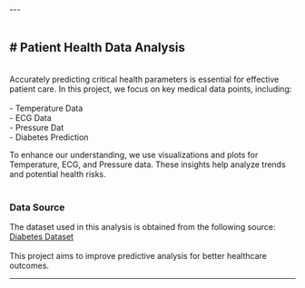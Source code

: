 

---<br>
   <br>

<h2># Patient Health Data Analysis</h2>
<br>
Accurately predicting critical health parameters is essential for effective patient care. In this project, we focus on key medical data points, including: <br>
<br>
- Temperature Data <br>
- ECG Data  <br>
- Pressure Dat<br>
- Diabetes Prediction<br>

To enhance our understanding, we use visualizations and plots for Temperature, ECG, and Pressure data. These insights help analyze trends and potential health risks. <br>
<br>
### Data Source <br> 
The dataset used in this analysis is obtained from the following source:  <br>
[Diabetes Dataset](https://raw.githubusercontent.com/jbrownlee/Datasets/master/pima-indians-diabetes.data.csv)  
<br>
This project aims to improve predictive analysis for better healthcare outcomes.  <br>

---


